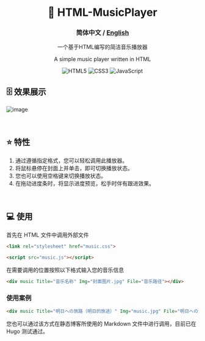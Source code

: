 <div align="center">

# 🎵 HTML-MusicPlayer 
### **简体中文** / <a href="https://github.com/AHCorn/HTML-MusicPlayer/blob/main/README_EN.md"> English </a> 

一个基于HTML编写的简洁音乐播放器

A simple music player written in HTML

![HTML5](https://img.shields.io/badge/html5-%23E34F26.svg?style=for-the-badge&logo=html5&logoColor=white) ![CSS3](https://img.shields.io/badge/css3-%231572B6.svg?style=for-the-badge&logo=css3&logoColor=white) ![JavaScript](https://img.shields.io/badge/javascript-%23323330.svg?style=for-the-badge&logo=javascript&logoColor=%23F7DF1E)

</div>

## 🗄 效果展示

![image](https://github.com/AHCorn/HTML-MusicPlayer/assets/42889600/c4201d5b-53fb-4215-8b85-f9ebc98deada)

<br>

## ⭐ 特性
1. 通过遵循指定格式，您可以轻松调用此播放器。
2. 将鼠标悬停在封面上并单击，即可切换播放状态。
3. 您也可以使用空格键来切换播放状态。
4. 在拖动进度条时，将显示进度预览，松手时伴有跟进效果。
<br>

## 💻 使用
首先在 HTML 文件中调用外部文件
```html
<link rel="stylesheet" href="music.css">
```

```html
<script src="music.js"></script>
```

在需要调用的位置按照以下格式输入您的音乐信息

```html
<div music Title="音乐名称" Img="封面图片.jpg" File="音乐路径"></div>
```

### 使用案例
```html
<div music Title="明日への旅路（明日的旅途）" Img="music.jpg" File="明日への旅路.mp3"></div>
```

您也可以通过该方式在静态博客所使用的 Markdown 文件中进行调用，目前已在 Hugo 测试通过。

